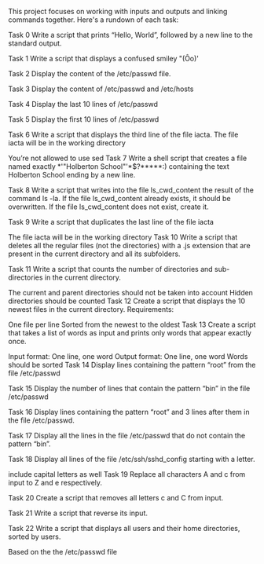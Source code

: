 This project focuses on working with inputs and outputs and linking commands together. Here's a rundown of each task:

Task 0 Write a script that prints “Hello, World”, followed by a new line to the standard output.

Task 1 Write a script that displays a confused smiley "(Ôo)'

Task 2 Display the content of the /etc/passwd file.

Task 3 Display the content of /etc/passwd and /etc/hosts

Task 4 Display the last 10 lines of /etc/passwd

Task 5 Display the first 10 lines of /etc/passwd

Task 6 Write a script that displays the third line of the file iacta. The file iacta will be in the working directory

You’re not allowed to use sed
Task 7 Write a shell script that creates a file named exactly *\'"Holberton School"'\*$?*****:) containing the text Holberton School ending by a new line.

Task 8 Write a script that writes into the file ls_cwd_content the result of the command ls -la. If the file ls_cwd_content already exists, it should be overwritten. If the file ls_cwd_content does not exist, create it.

Task 9 Write a script that duplicates the last line of the file iacta

The file iacta will be in the working directory
Task 10 Write a script that deletes all the regular files (not the directories) with a .js extension that are present in the current directory and all its subfolders.

Task 11 Write a script that counts the number of directories and sub-directories in the current directory.

The current and parent directories should not be taken into account
Hidden directories should be counted
Task 12 Create a script that displays the 10 newest files in the current directory. Requirements:

One file per line
Sorted from the newest to the oldest
Task 13 Create a script that takes a list of words as input and prints only words that appear exactly once.

Input format: One line, one word
Output format: One line, one word
Words should be sorted
Task 14 Display lines containing the pattern “root” from the file /etc/passwd

Task 15 Display the number of lines that contain the pattern “bin” in the file /etc/passwd

Task 16 Display lines containing the pattern “root” and 3 lines after them in the file /etc/passwd.

Task 17 Display all the lines in the file /etc/passwd that do not contain the pattern “bin”.

Task 18 Display all lines of the file /etc/ssh/sshd_config starting with a letter.

include capital letters as well
Task 19 Replace all characters A and c from input to Z and e respectively.

Task 20 Create a script that removes all letters c and C from input.

Task 21 Write a script that reverse its input.

Task 22 Write a script that displays all users and their home directories, sorted by users.

Based on the the /etc/passwd file
